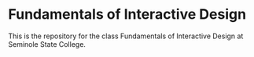 # Fundamentals of Interactive Design
This is the repository for the class Fundamentals of Interactive Design at Seminole State College.
